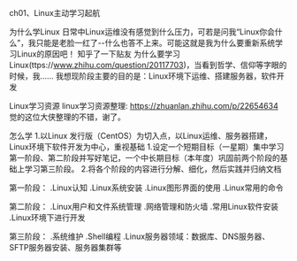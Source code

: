 ch01、Linux主动学习起航

为什么学Linux
日常中Linux运维没有感觉到什么压力，可若是问我“Linux你会什么”，我只能是老脸一红了--什么也答不上来。可能这就是我为什么要重新系统学习Linux的原因吧！
知乎了一下贴友 为什么要学习Linux(ttps://www.zhihu.com/question/20117703)，当看到哲学、信仰等字眼的时候，我......
我想现阶段主要的目的是：Linux环境下运维、搭建服务器，软件开发

Linux学习资源
linux学习资源整理: https://zhuanlan.zhihu.com/p/22654634
觉的这位大侠整理的不错，谢了。

怎么学
1.以Linux 发行版（CentOS）为切入点，以Linux运维、服务器搭建，Linux环境下软件开发为中心，重视基础
1.设定一个短期目标（一星期）集中学习第一阶段、第二阶段并写好笔记，一个中长期目标（本年度）巩固前两个阶段的基础上学习第三阶段。
2.将各个阶段的内容进行分解、细化，然后实践并归纳文档

  第一阶段：
    .Linux认知
    .Linux系统安装
    .Linux图形界面的使用
    .Linux常用的命令

  第二阶段：
    .Linux用户和文件系统管理
    .网络管理和防火墙
    .常用Linux软件安装
    .Linux环境下进行开发

  第三阶段：
    .系统维护
    .Shell编程
    .Linux服务器领域：数据库、DNS服务器、SFTP服务器安装、服务器集群等
